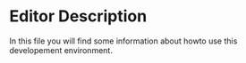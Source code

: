 # Editor Description

In this file you will find some information about howto use this developement environment.
